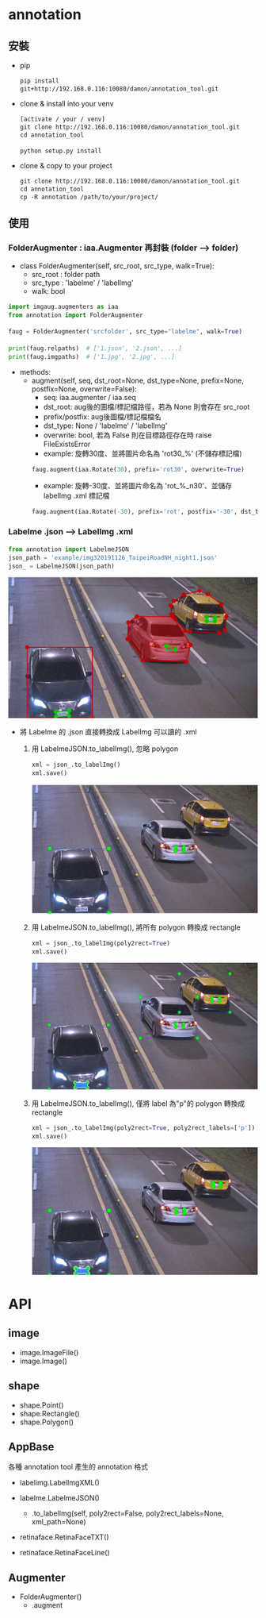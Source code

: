 # annotation
## 安裝
- pip
    ```shell
    pip install git+http://192.168.0.116:10080/damon/annotation_tool.git
    ```

- clone & install into your venv
    ```shell
    [activate / your / venv]
    git clone http://192.168.0.116:10080/damon/annotation_tool.git
    cd annotation_tool
    
    python setup.py install
    ```

- clone & copy to your project
    ```shell
    git clone http://192.168.0.116:10080/damon/annotation_tool.git
    cd annotation_tool
    cp -R annotation /path/to/your/project/
    ```

## 使用

### FolderAugmenter : iaa.Augmenter 再封裝 (folder --> folder)
- class FolderAugmenter(self, src_root, src_type, walk=True):
  - src_root : folder path
  - src_type : 'labelme' / 'labelImg'
  - walk: bool

```python
import imgaug.augmenters as iaa
from annotation import FolderAugmenter

faug = FolderAugmenter('srcfolder', src_type="labelme", walk=True)

print(faug.relpaths)  # ['1.json', '2.json', ...]
print(faug.imgpaths)  # ['1.jpg', '2.jpg', ...]
```
- methods:
  - augment(self, seq, dst_root=None, dst_type=None, prefix=None, postfix=None, overwrite=False):
    - seq: iaa.augmenter / iaa.seq
    - dst_root: aug後的圖檔/標記檔路徑，若為 None 則會存在 src_root
    - prefix/postfix: aug後圖檔/標記檔檔名
    - dst_type: None / 'labelme' / 'labelImg'
    - overwrite: bool, 若為 False 則在目標路徑存在時 raise FileExistsError
    - example: 旋轉30度、並將圖片命名為 'rot30_%' (不儲存標記檔)
    ```python
    faug.augment(iaa.Rotate(30), prefix='rot30', overwrite=True)
    ```
    - example: 旋轉-30度、並將圖片命名為 'rot_%_n30'、並儲存 labelImg .xml 標記檔
    ```python
    faug.augment(iaa.Rotate(-30), prefix='rot', postfix='-30', dst_type='labelImg', overwrite=True))
    ```

### Labelme .json --> LabelImg .xml
```python
from annotation import LabelmeJSON
json_path = 'example/img320191126_TaipeiRoadNH_night1.json'
json_ = LabelmeJSON(json_path)
```
![image](example/sample_labelme%20.png)
- 將 Labelme 的 .json 直接轉換成 LabelImg 可以讀的 .xml
    1. 用 LabelmeJSON.to_labelImg(), 忽略 polygon
        ```python
        xml = json_.to_labelImg()
        xml.save()
        ```
        ![image](example/sample_xml1.png)

    2. 用 LabelmeJSON.to_labelImg(), 將所有 polygon 轉換成  rectangle
        ```python
        xml = json_.to_labelImg(poly2rect=True)
        xml.save()
        ```
        ![image](example/sample_xml2.png)
    
    3. 用 LabelmeJSON.to_labelImg(), 僅將 label 為"p"的 polygon 轉換成  rectangle
        ```python
        xml = json_.to_labelImg(poly2rect=True, poly2rect_labels=['p'])
        xml.save()
        ```
        ![image](example/sample_xml3.png)


# API
## image
- image.ImageFile()
- image.Image()

## shape
- shape.Point()
- shape.Rectangle()
- shape.Polygon()

## AppBase
各種 annotation tool 產生的 annotation 格式
- labelimg.LabelImgXML()
- labelme.LabelmeJSON()
  - .to_labelImg(self, poly2rect=False, poly2rect_labels=None, xml_path=None)
  
- retinaface.RetinaFaceTXT()
- retinaface.RetinaFaceLine()

## Augmenter
- FolderAugmenter()
  - .augment